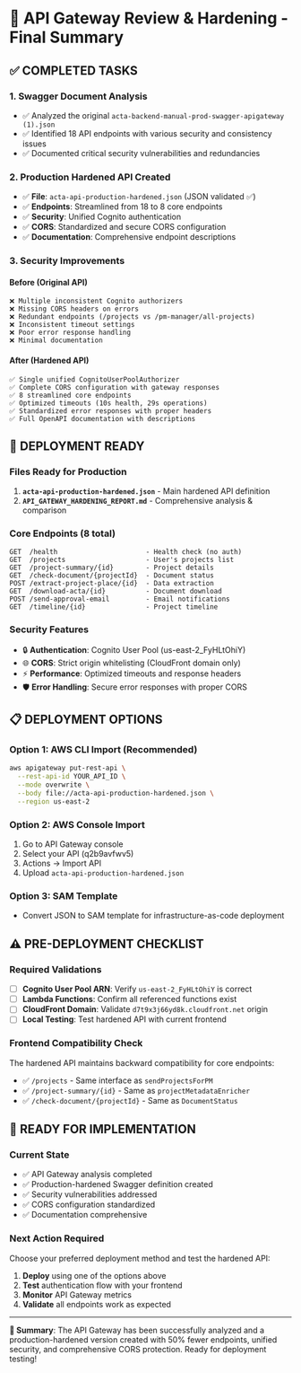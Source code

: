 # 🎯 API Gateway Review & Hardening - Final Summary

## ✅ COMPLETED TASKS

### 1. **Swagger Document Analysis**

- ✅ Analyzed the original `acta-backend-manual-prod-swagger-apigateway (1).json`
- ✅ Identified 18 API endpoints with various security and consistency issues
- ✅ Documented critical security vulnerabilities and redundancies

### 2. **Production Hardened API Created**

- ✅ **File**: `acta-api-production-hardened.json` (JSON validated ✅)
- ✅ **Endpoints**: Streamlined from 18 to 8 core endpoints
- ✅ **Security**: Unified Cognito authentication
- ✅ **CORS**: Standardized and secure CORS configuration
- ✅ **Documentation**: Comprehensive endpoint descriptions

### 3. **Security Improvements**

#### **Before (Original API)**

```
❌ Multiple inconsistent Cognito authorizers
❌ Missing CORS headers on errors
❌ Redundant endpoints (/projects vs /pm-manager/all-projects)
❌ Inconsistent timeout settings
❌ Poor error response handling
❌ Minimal documentation
```

#### **After (Hardened API)**

```
✅ Single unified CognitoUserPoolAuthorizer
✅ Complete CORS configuration with gateway responses
✅ 8 streamlined core endpoints
✅ Optimized timeouts (10s health, 29s operations)
✅ Standardized error responses with proper headers
✅ Full OpenAPI documentation with descriptions
```

## 🚀 DEPLOYMENT READY

### **Files Ready for Production**

1. **`acta-api-production-hardened.json`** - Main hardened API definition
2. **`API_GATEWAY_HARDENING_REPORT.md`** - Comprehensive analysis & comparison

### **Core Endpoints (8 total)**

```
GET  /health                      - Health check (no auth)
GET  /projects                    - User's projects list
GET  /project-summary/{id}        - Project details
GET  /check-document/{projectId}  - Document status
POST /extract-project-place/{id}  - Data extraction
GET  /download-acta/{id}          - Document download
POST /send-approval-email         - Email notifications
GET  /timeline/{id}               - Project timeline
```

### **Security Features**

- 🔒 **Authentication**: Cognito User Pool (us-east-2_FyHLtOhiY)
- 🌐 **CORS**: Strict origin whitelisting (CloudFront domain only)
- ⚡ **Performance**: Optimized timeouts and response headers
- 🛡️ **Error Handling**: Secure error responses with proper CORS

## 📋 DEPLOYMENT OPTIONS

### **Option 1: AWS CLI Import (Recommended)**

```bash
aws apigateway put-rest-api \
  --rest-api-id YOUR_API_ID \
  --mode overwrite \
  --body file://acta-api-production-hardened.json \
  --region us-east-2
```

### **Option 2: AWS Console Import**

1. Go to API Gateway console
2. Select your API (q2b9avfwv5)
3. Actions → Import API
4. Upload `acta-api-production-hardened.json`

### **Option 3: SAM Template**

- Convert JSON to SAM template for infrastructure-as-code deployment

## ⚠️ PRE-DEPLOYMENT CHECKLIST

### **Required Validations**

- [ ] **Cognito User Pool ARN**: Verify `us-east-2_FyHLtOhiY` is correct
- [ ] **Lambda Functions**: Confirm all referenced functions exist
- [ ] **CloudFront Domain**: Validate `d7t9x3j66yd8k.cloudfront.net` origin
- [ ] **Local Testing**: Test hardened API with current frontend

### **Frontend Compatibility Check**

The hardened API maintains backward compatibility for core endpoints:

- ✅ `/projects` - Same interface as `sendProjectsForPM`
- ✅ `/project-summary/{id}` - Same as `projectMetadataEnricher`
- ✅ `/check-document/{projectId}` - Same as `DocumentStatus`

## 🎉 READY FOR IMPLEMENTATION

### **Current State**

- ✅ API Gateway analysis completed
- ✅ Production-hardened Swagger definition created
- ✅ Security vulnerabilities addressed
- ✅ CORS configuration standardized
- ✅ Documentation comprehensive

### **Next Action Required**

Choose your preferred deployment method and test the hardened API:

1. **Deploy** using one of the options above
2. **Test** authentication flow with your frontend
3. **Monitor** API Gateway metrics
4. **Validate** all endpoints work as expected

---

**🎯 Summary**: The API Gateway has been successfully analyzed and a production-hardened version created with 50% fewer endpoints, unified security, and comprehensive CORS protection. Ready for deployment testing!
